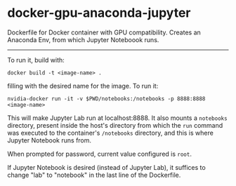 # docker-gpu-anaconda-jupyter
Dockerfile for Docker container with GPU compatibility. Creates an Anaconda Env, from which Jupyter Noteboook runs.

---

To run it, build with:

`docker build -t <image-name> .`

filling <image-name> with the desired name for the image. To run it:

`nvidia-docker run -it -v $PWD/notebooks:/notebooks -p 8888:8888 <image-name>`

This will make Jupyter Lab run at localhost:8888. It also mounts a `notebooks` directory, present inside the host's directory from which the `run` command was executed to the container's `/notebooks` directory, and this is where Jupyter Notebook runs from.

When prompted for password, current value configured is `root`.

If Jupyter Notebook is desired (instead of Jupyter Lab), it suffices to change "lab" to "notebook" in the last line of the Dockerfile.
